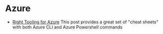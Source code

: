 # Azure

- [Right Tooling for Azure](https://devblogs.microsoft.com/premier-developer/choosing-the-right-tooling-for-azure-and-side-by-side-azure-cli-and-powershell-commands/) This post provides a great set of "cheat sheets" with both Azure CLI and Azure Powershell commands